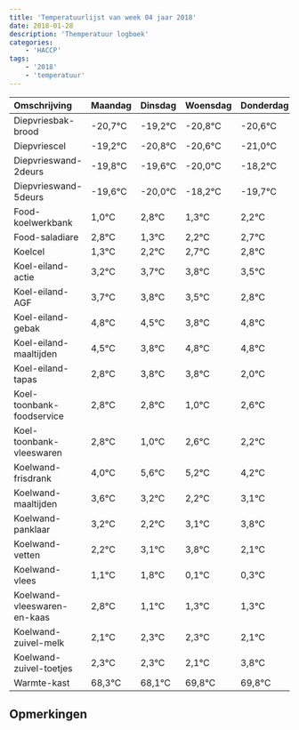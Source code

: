 ```yaml
---
title: 'Temperatuurlijst van week 04 jaar 2018'
date: 2018-01-28
description: 'Themperatuur logboek'
categories:
    - 'HACCP'
tags:
    - '2018'
    - 'temperatuur'
---
```

|Omschrijving|Maandag|Dinsdag|Woensdag|Donderdag|Vrijdag|Zaterdag|Zondag|
|:---|:---|:---|:---|:---|:---|:---|:---|
|Diepvriesbak-brood|-20,7°C|-19,2°C|-20,8°C|-20,6°C|-21,0°C|-19,2°C|-20,7°C|
|Diepvriescel|-19,2°C|-20,8°C|-20,6°C|-21,0°C|-19,2°C|-20,7°C|-19,8°C|
|Diepvrieswand-2deurs|-19,8°C|-19,6°C|-20,0°C|-18,2°C|-19,7°C|-18,8°C|-18,3°C|
|Diepvrieswand-5deurs|-19,6°C|-20,0°C|-18,2°C|-19,7°C|-18,8°C|-18,3°C|-18,2°C|
|Food-koelwerkbank|1,0°C|2,8°C|1,3°C|2,2°C|2,7°C|2,8°C|2,5°C|
|Food-saladiare|2,8°C|1,3°C|2,2°C|2,7°C|2,8°C|2,5°C|1,8°C|
|Koelcel|1,3°C|2,2°C|2,7°C|2,8°C|2,5°C|1,8°C|2,8°C|
|Koel-eiland-actie|3,2°C|3,7°C|3,8°C|3,5°C|2,8°C|3,8°C|3,8°C|
|Koel-eiland-AGF|3,7°C|3,8°C|3,5°C|2,8°C|3,8°C|3,8°C|2,0°C|
|Koel-eiland-gebak|4,8°C|4,5°C|3,8°C|4,8°C|4,8°C|3,0°C|4,6°C|
|Koel-eiland-maaltijden|4,5°C|3,8°C|4,8°C|4,8°C|3,0°C|4,6°C|4,2°C|
|Koel-eiland-tapas|2,8°C|3,8°C|3,8°C|2,0°C|3,6°C|3,2°C|2,2°C|
|Koel-toonbank-foodservice|2,8°C|2,8°C|1,0°C|2,6°C|2,2°C|1,2°C|2,1°C|
|Koel-toonbank-vleeswaren|2,8°C|1,0°C|2,6°C|2,2°C|1,2°C|2,1°C|2,8°C|
|Koelwand-frisdrank|4,0°C|5,6°C|5,2°C|4,2°C|5,1°C|5,8°C|4,1°C|
|Koelwand-maaltijden|3,6°C|3,2°C|2,2°C|3,1°C|3,8°C|2,1°C|2,3°C|
|Koelwand-panklaar|3,2°C|2,2°C|3,1°C|3,8°C|2,1°C|2,3°C|2,3°C|
|Koelwand-vetten|2,2°C|3,1°C|3,8°C|2,1°C|2,3°C|2,3°C|2,1°C|
|Koelwand-vlees|1,1°C|1,8°C|0,1°C|0,3°C|0,3°C|0,1°C|1,8°C|
|Koelwand-vleeswaren-en-kaas|2,8°C|1,1°C|1,3°C|1,3°C|1,1°C|2,8°C|2,8°C|
|Koelwand-zuivel-melk|2,1°C|2,3°C|2,3°C|2,1°C|3,8°C|3,8°C|3,1°C|
|Koelwand-zuivel-toetjes|2,3°C|2,3°C|2,1°C|3,8°C|3,8°C|3,1°C|2,2°C|
|Warmte-kast|68,3°C|68,1°C|69,8°C|69,8°C|69,1°C|68,2°C|69,2°C|

## Opmerkingen


